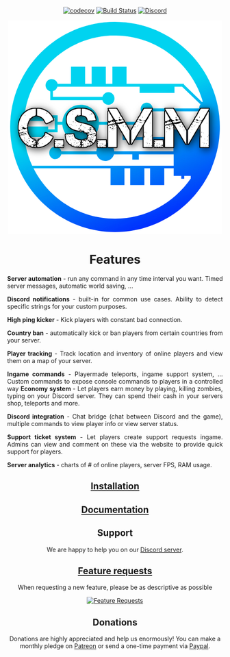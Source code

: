 <div align="center">

[![codecov](https://codecov.io/gh/CatalysmsServerManager/7-days-to-die-server-manager/branch/master/graph/badge.svg)](https://codecov.io/gh/CatalysmsServerManager/7-days-to-die-server-manager)
[![Build Status](https://travis-ci.org/CatalysmsServerManager/7-days-to-die-server-manager.svg?branch=master)](https://travis-ci.org/CatalysmsServerManager/7-days-to-die-server-manager)
[![Discord](https://img.shields.io/discord/336821518250147850?label=Discord&logo=Discord)](http://catalysm.net/discord)

![Logo](assets/images/meta/CSMM_Blue-1.png)

</div>

<div align="center">

# Features

</div>

<div align="justify">


**Server automation** - run any command in any time interval you want. Timed server messages, automatic world saving, ...

**Discord notifications** - built-in for common use cases. Ability to detect specific strings for your custom purposes.

**High ping kicker** - Kick players with constant bad connection.

**Country ban** - automatically kick or ban players from certain countries from your server.

**Player tracking** - Track location and inventory of online players and view them on a map of your server.
  
**Ingame commands** - Playermade teleports, ingame support system, ... Custom commands to expose console commands to players in a controlled way
**Economy system** - Let players earn money by playing, killing zombies, typing on your Discord server. They can spend their cash in your servers shop, teleports and more.

**Discord integration** - Chat bridge (chat between Discord and the game), multiple commands to view player info or view server status.

**Support ticket system** - Let players create support requests ingame. Admins can view and comment on these via the website to provide quick support for players.

**Server analytics** - charts of # of online players, server FPS, RAM usage.

</div>
<div align="center">

## [Installation](https://docs.csmm.app/en/CSMM/self-hosting.html)
## [Documentation](https://docs.csmm.app)


## Support

We are happy to help you on our [Discord server](http://catalysm.net/discord).

## [Feature requests](https://feathub.com/CatalysmsServerManager/7-days-to-die-server-manager)

When requesting a new feature, please be as descriptive as possible

[![Feature Requests](https://feathub.com/CatalysmsServerManager/7-days-to-die-server-manager?format=svg)](https://feathub.com/CatalysmsServerManager/7-days-to-die-server-manager)

## Donations

Donations are highly appreciated and help us enormously! You can make a monthly pledge on [Patreon](https://www.patreon.com/bePatron?c=1523282) or send a one-time payment via [Paypal](https://www.paypal.com/paypalme2/catalysmcsmm).

</div>